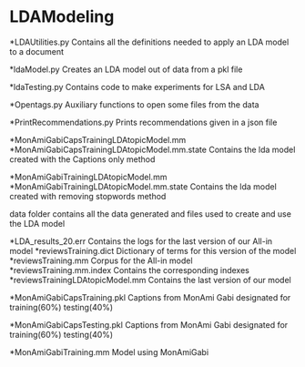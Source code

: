 # LDAModeling

*LDAUtilities.py
Contains all the definitions needed to apply an LDA model to a document

*ldaModel.py
Creates an LDA model out of data from a pkl file

*ldaTesting.py
Contains code to make experiments for LSA and LDA

*Opentags.py
Auxiliary functions to open some files from the data

*PrintRecommendations.py
Prints recommendations given in a json file

*MonAmiGabiCapsTrainingLDAtopicModel.mm
*MonAmiGabiCapsTrainingLDAtopicModel.mm.state
Contains the lda model created with the Captions only method

*MonAmiGabiTrainingLDAtopicModel.mm
*MonAmiGabiTrainingLDAtopicModel.mm.state
Contains the lda model created with removing stopwords method

data folder contains all the data generated and files used to create and use the LDA model

*LDA_results_20.err
Contains the logs for the last version of our All-in model
*reviewsTraining.dict
Dictionary of terms for this version of the model
*reviewsTraining.mm
Corpus for the All-in model
*reviewsTraining.mm.index
Contains the corresponding indexes
*reviewsTrainingLDAtopicModel.mm
Contains the last version of our model

*MonAmiGabiCapsTraining.pkl
Captions from MonAmi Gabi designated for training(60%) testing(40%)

*MonAmiGabiCapsTesting.pkl
Captions from MonAmi Gabi designated for training(60%) testing(40%)

*MonAmiGabiTraining.mm
Model using MonAmiGabi
